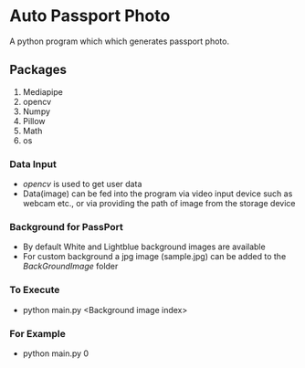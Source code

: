# __Auto Passport Photo__
   A python program which which generates passport photo.

## Packages
1. Mediapipe
2. opencv
3. Numpy
4. Pillow
5. Math
6. os

### Data Input
- _opencv_ is used to get user data
- Data(image) can be fed into the program via video input device such as webcam etc., or via providing the path of image from the storage device

### Background for PassPort
- By default White and Lightblue background images are available
- For custom background a jpg image (sample.jpg) can be added to the _BackGroundImage_ folder

### To Execute
- python main.py \<Background image index\>

### For Example
- python main.py 0    
